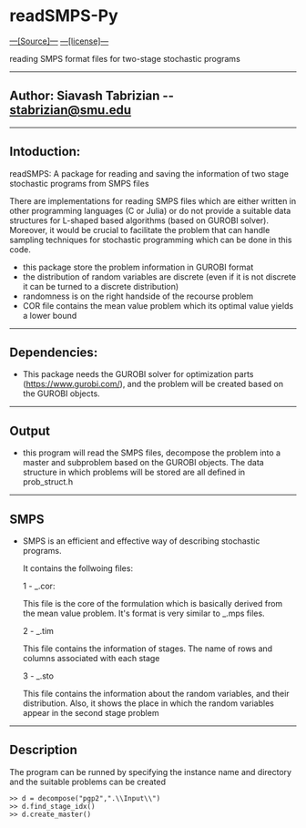 #  readSMPS-Py

[—[Source]—](https://github.com/siavashtab/readSMPS-Py/tree/master/src)
[—[license]—](https://github.com/siavashtab/readSMPS-Py/blob/master/LICENSE)

reading SMPS format files for two-stage stochastic programs

------------------

##  Author: Siavash Tabrizian -- stabrizian@smu.edu

------------------

## Intoduction:

readSMPS: A package for reading and saving the information of two stage stochastic programs from SMPS files

There are implementations for reading SMPS files which are either written in other 
programming languages (C or Julia) or do not provide a suitable data structures for L-shaped 
based algorithms (based on GUROBI solver). Moreover, it would be crucial to facilitate the problem that can handle sampling 
techniques for stochastic programming which can be done in this code.

-  this package store the problem information in GUROBI format
-  the distribution of random variables are discrete (even if it is not discrete it can be turned to a discrete distribution)
-  randomness is on the right handside of the recourse problem
-  COR file contains the mean value problem which its optimal value yields a lower bound

------------------

## Dependencies:

- This package needs the GUROBI solver for optimization parts (https://www.gurobi.com/), 
  and the problem will be created based on the  GUROBI objects.

------------------

## Output

- this program will read the SMPS files, decompose the problem
  into a master and subproblem based on the GUROBI objects. 
  The data structure in which problems will be stored are all defined in prob_struct.h

------------------

## SMPS 

- SMPS is an efficient and effective way of describing stochastic programs. 

  It contains the follwoing files:
  
  1 - _.cor:
  
     This file is the core of the formulation which is basically derived from the 
	 mean value problem. It's format is very similar to _.mps files.
	 
  2 - _.tim
    
	This file contains the information of stages. The name of rows and columns 
	associated with each stage
	
  3 - _.sto
  
    This file contains the information about the random variables, and their distribution.
	Also, it shows the place in which the random variables appear in the second stage problem

-------------------

## Description

The program can be runned by specifying the instance name and directory and the suitable problems can be created
~~~~
>> d = decompose("pgp2",".\\Input\\")
>> d.find_stage_idx()
>> d.create_master()
~~~~

